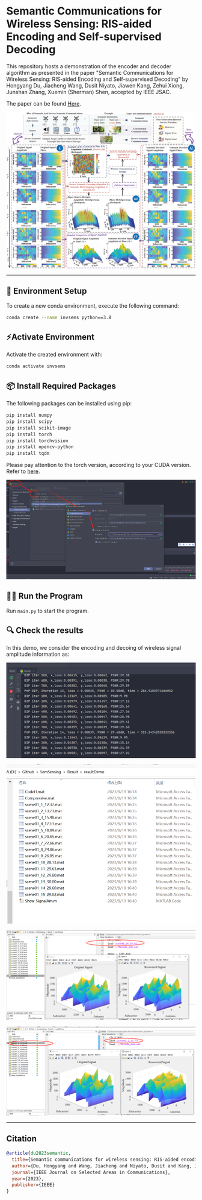 # Semantic Communications for Wireless Sensing: RIS-aided Encoding and Self-supervised Decoding

This repository hosts a demonstration of the encoder and decoder algorithm as presented in the paper "Semantic Communications for Wireless Sensing: RIS-aided Encoding and Self-supervised Decoding" by Hongyang Du, Jiacheng Wang, Dusit Niyato, Jiawen Kang, Zehui Xiong, Junshan Zhang, Xuemin (Sherman) Shen, accepted by IEEE JSAC.

The paper can be found [Here](https://arxiv.org/abs/2211.12727).

![System Model](readme/img0.jpg)

---

## 🔧 Environment Setup

To create a new conda environment, execute the following command:

```bash
conda create --name invsems python==3.8
```

## ⚡Activate Environment

Activate the created environment with:

```bash
conda activate invsems
```

## 📦 Install Required Packages

The following packages can be installed using pip:

```bash
pip install numpy
pip install scipy
pip install scikit-image
pip install torch
pip install torchvision
pip install opencv-python
pip install tqdm
```
Please pay attention to the torch version, according to your CUDA version. Refer to [here](https://pytorch.org/get-started/locally/).

![Set Pycharm](readme/setpycharm.png)

## 🏃‍♀️ Run the Program

Run `main.py` to start the program.

## 🔍 Check the results

In this demo, we consider the encoding and decoing of wireless signal amplitude information as:

![Set Pycharm](readme/img1.png)

![Set Pycharm](readme/img2.png)

![Set Pycharm](readme/img3.png)

![Set Pycharm](readme/img4.png)

---

## Citation

```bibtex
@article{du2023semantic,
  title={Semantic communications for wireless sensing: RIS-aided encoding and self-supervised decoding},
  author={Du, Hongyang and Wang, Jiacheng and Niyato, Dusit and Kang, Jiawen and Xiong, Zehui and Zhang, Junshan and Shen, Xuemin},
  journal={IEEE Journal on Selected Areas in Communications},
  year={2023},
  publisher={IEEE}
}
```